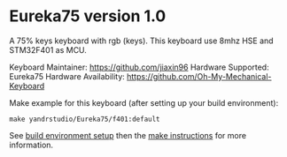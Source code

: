 Eureka75 version 1.0
===

A 75% keys keyboard with rgb (keys).
This keyboard use 8mhz HSE and STM32F401 as MCU.

Keyboard Maintainer: https://github.com/jiaxin96
Hardware Supported: Eureka75
Hardware Availability: https://github.com/Oh-My-Mechanical-Keyboard 

Make example for this keyboard (after setting up your build environment):

    make yandrstudio/Eureka75/f401:default

See [build environment setup](https://docs.qmk.fm/#/getting_started_build_tools) then the [make instructions](https://docs.qmk.fm/#/getting_started_make_guide) for more information.

